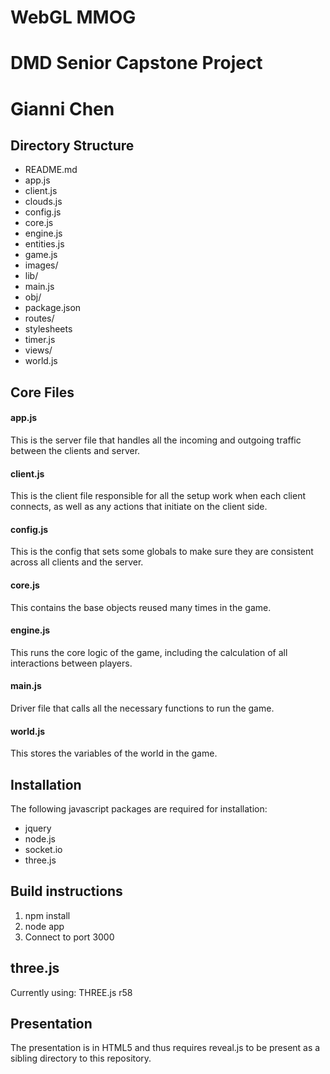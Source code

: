 # WebGL MMOG
# DMD Senior Capstone Project
# Gianni Chen

## Directory Structure
- README.md
- app.js
- client.js
- clouds.js
- config.js
- core.js
- engine.js
- entities.js
- game.js
- images/
- lib/
- main.js
- obj/
- package.json
- routes/
- stylesheets
- timer.js
- views/
- world.js

## Core Files
#### app.js
This is the server file that handles all the incoming and outgoing traffic between the clients and server.

#### client.js
This is the client file responsible for all the setup work when each client connects, as well as any actions that initiate on the client side.

#### config.js
This is the config that sets some globals to make sure they are consistent across all clients and the server.

#### core.js
This contains the base objects reused many times in the game.

#### engine.js
This runs the core logic of the game, including the calculation of all interactions between players.

#### main.js
Driver file that calls all the necessary functions to run the game.

#### world.js
This stores the variables of the world in the game.


## Installation
The following javascript packages are required for installation:
- jquery
- node.js
- socket.io
- three.js

## Build instructions
1. npm install  
2. node app  
3. Connect to port 3000  

## three.js
Currently using: THREE.js r58

## Presentation
The presentation is in HTML5 and thus requires reveal.js to be present as a sibling directory to this repository.
